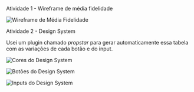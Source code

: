 Atividade 1 - Wireframe de média fidelidade

![Wireframe de Média Fidelidade](https://raw.github.com/lfelipessilva/dio-ux/main/medium-fidelity-wireframe-06-08-2023.png)

Atividade 2 - Design System

Usei um plugin chamado <i>propstar</i> para gerar automaticamente essa tabela com as variações de cada botão e do input.

![Cores do Design System](https://raw.github.com/lfelipessilva/dio-ux/main/design_system/Color_Palette.png)

![Botões do Design System](https://raw.github.com/lfelipessilva/dio-ux/main/design_system/Buttons.png)

![Inputs do Design System](https://raw.github.com/lfelipessilva/dio-ux/main/design_system/Inputs.png)
